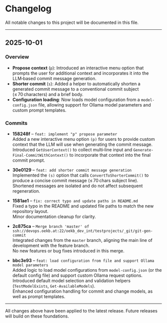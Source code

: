 # Changelog

All notable changes to this project will be documented in this file.

---

## 2025-10-01

### Overview
- **Propose context** (`p`): Introduced an interactive menu option that prompts the user for additional context and incorporates it into the LLM‑based commit message generation.
- **Shorter commit** (`s`): Added a helper to automatically shorten a generated commit message to a conventional commit subject (≤ 70 characters) and a brief body.
- **Configuration loading**: Now loads model configuration from a `model-config.json` file, allowing support for Ollama model parameters and custom prompt templates.

### Commits
- **158248f** – `feat: implement "p" propose parameter`  
  Added a new interactive menu option `(p)` for users to provide custom context that the LLM will use when generating the commit message.  
  Introduced `GetUserContext()` to collect multi‑line input and `Generate-Final-CommitWithContext()` to incorporate that context into the final commit prompt.

- **30e0129** – `feat: add shorter commit message generation`  
  Implemented the `(s)` option that calls `ConvertToShorterCommit()` to produce a concise commit message (≤ 70 chars subject line).  
  Shortened messages are isolated and do not affect subsequent regeneration.

- **1581ae1** – `fix: correct typo and update paths in README.md`  
  Fixed a typo in the README and updated file paths to match the new repository layout.  
  Minor documentation cleanup for clarity.

- **2c875ca** – `Merge branch 'master' of ssh://devops.oekb.at:22/oekb_dev_int/testprojects/_git/git-gen-commit`  
  Integrated changes from the `master` branch, aligning the main line of development with the feature branch.  
  No new features or bug fixes introduced in this merge.

- **bbc3e93** – `feat: load configuration from file and support Ollama model parameters`  
  Added logic to load model configurations from `model-config.json` (or the default config file) and support custom Ollama request options.  
  Introduced default model selection and validation helpers (`TestModelExists`, `Get-AvailableModels`).  
  Enhanced configuration handling for commit and change models, as well as prompt templates.

---

All changes above have been applied to the latest release. Future releases will build on these foundations.